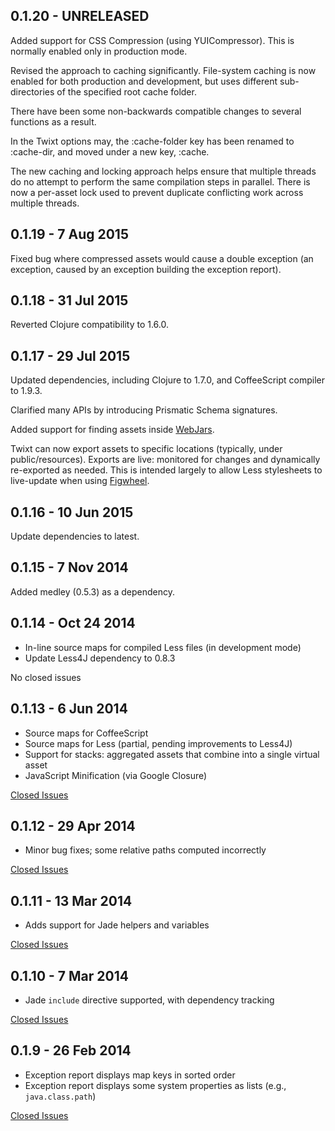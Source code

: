 ## 0.1.20 - UNRELEASED

Added support for CSS Compression (using YUICompressor).
This is normally enabled only in production mode.

Revised the approach to caching significantly. 
File-system caching is now enabled for both production and development, but uses
different sub-directories of the specified root cache folder.

There have been some non-backwards compatible changes to several functions as a result.
 
In the Twixt options may, the :cache-folder key has been renamed to :cache-dir, and moved
under a new key, :cache.

The new caching and locking approach helps ensure that multiple threads do no attempt
to perform the same compilation steps in parallel.
There is now a per-asset lock used to prevent duplicate conflicting work across
multiple threads.

## 0.1.19 - 7 Aug 2015

Fixed bug where compressed assets would cause a double exception (an exception, caused by
an exception building the exception report).

## 0.1.18 - 31 Jul 2015

Reverted Clojure compatibility to 1.6.0.

## 0.1.17 - 29 Jul 2015

Updated dependencies, including Clojure to 1.7.0, and CoffeeScript compiler to 1.9.3.

Clarified many APIs by introducing Prismatic Schema signatures.

Added support for finding assets inside [WebJars](http://www.webjars.org/).

Twixt can now export assets to specific locations (typically, under public/resources).
Exports are live: monitored for changes and dynamically re-exported as needed.
This is intended largely to allow Less stylesheets to live-update when using
[Figwheel](https://github.com/bhauman/lein-figwheel).

## 0.1.16 - 10 Jun 2015

Update dependencies to latest.

## 0.1.15 - 7 Nov 2014

Added medley (0.5.3) as a dependency.
 
## 0.1.14 - Oct 24 2014

* In-line source maps for compiled Less files (in development mode)
* Update Less4J dependency to 0.8.3

No closed issues

## 0.1.13 - 6 Jun 2014

* Source maps for CoffeeScript
* Source maps for Less (partial, pending improvements to Less4J)
* Support for stacks: aggregated assets that combine into a single virtual asset
* JavaScript Minification (via Google Closure) 

[Closed Issues](https://github.com/AvisoNovate/twixt/issues?q=milestone%3A0.1.13)

## 0.1.12 - 29 Apr 2014

* Minor bug fixes; some relative paths computed incorrectly

[Closed Issues](https://github.com/AvisoNovate/twixt/issues?q=milestone%3A0.1.12)

## 0.1.11 - 13 Mar 2014

* Adds support for Jade helpers and variables

[Closed Issues](https://github.com/AvisoNovate/twixt/issues?q=milestone%3A0.1.11)

## 0.1.10 - 7 Mar 2014

* Jade `include` directive supported, with dependency tracking

[Closed Issues](https://github.com/AvisoNovate/twixt/issues?q=milestone%3A0.1.10)

## 0.1.9 - 26 Feb 2014

* Exception report displays map keys in sorted order
* Exception report displays some system properties as lists (e.g., `java.class.path`)

[Closed Issues](https://github.com/AvisoNovate/twixt/issues?q=milestone%3A0.1.9)